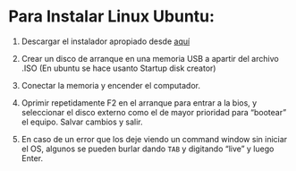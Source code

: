 # Para Instalar Linux Ubuntu:

1. Descargar el instalador apropiado desde
[aquí](https://www.ubuntu.com/download/desktop "Ubuntu's Homepage")

2. Crear un disco de arranque en una memoria USB a apartir del archivo .ISO
(En ubuntu se hace usanto Startup disk creator)

3. Conectar la memoria y encender el computador.

4. Oprimir repetidamente F2  en el arranque para entrar a la bios, y seleccionar el disco externo como el de mayor prioridad para “bootear” el equipo. Salvar cambios y salir.

5. En caso de un error que los deje viendo un command window sin iniciar el OS, algunos se pueden burlar dando `TAB` y digitando “live” y luego Enter.
